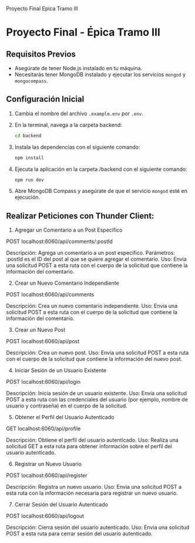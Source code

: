 Proyecto Final Epica Tramo III
# Proyecto Final - Épica Tramo III

## Requisitos Previos
- Asegúrate de tener Node.js instalado en tu máquina.
- Necesitarás tener MongoDB instalado y ejecutar los servicios `mongod` y `mongocompass`.

## Configuración Inicial

1. Cambia el nombre del archivo `.example.env` por `.env`.

2. En la terminal, navega a la carpeta backend:
    ```bash
    cd backend
    ```

3. Instala las dependencias con el siguiente comando:
    ```bash
    npm install
    ```

4. Ejecuta la aplicación en la carpeta /backend con el siguiente comando:
    ```bash
    npm run dev
    ```

5. Abre MongoDB Compass y asegúrate de que el servicio `mongod` esté en ejecución.

## Realizar Peticiones con Thunder Client:

1. Agregar un Comentario a un Post Específico

POST localhost:6060/api/comments/:postId

Descripción: Agrega un comentario a un post específico.
Parámetros: :postId es el ID del post al que se quiere agregar el comentario.
Uso: Envia una solicitud POST a esta ruta con el cuerpo de la solicitud que contiene la información del comentario.

2. Crear un Nuevo Comentario Independiente

POST localhost:6060/api/comments

Descripción: Crea un nuevo comentario independiente.
Uso: Envia una solicitud POST a esta ruta con el cuerpo de la solicitud que contiene la información del comentario.

3. Crear un Nuevo Post

POST localhost:6060/api/post

Descripción: Crea un nuevo post.
Uso: Envia una solicitud POST a esta ruta con el cuerpo de la solicitud que contiene la información del nuevo post.

4. Iniciar Sesión de un Usuario Existente

POST localhost:6060/api/login

Descripción: Inicia sesión de un usuario existente.
Uso: Envia una solicitud POST a esta ruta con las credenciales del usuario (por ejemplo, nombre de usuario y contraseña) en el cuerpo de la solicitud.

5. Obtener el Perfil del Usuario Autenticado

GET localhost:6060/api/profile

Descripción: Obtiene el perfil del usuario autenticado.
Uso: Realiza una solicitud GET a esta ruta para obtener información sobre el perfil del usuario autenticado.

6. Registrar un Nuevo Usuario

POST localhost:6060/api/register

Descripción: Registra un nuevo usuario.
Uso: Envia una solicitud POST a esta ruta con la información necesaria para registrar un nuevo usuario.

7. Cerrar Sesión del Usuario Autenticado

POST localhost:6060/api/logout

Descripción: Cierra sesión del usuario autenticado.
Uso: Envia una solicitud POST a esta ruta para cerrar sesión del usuario autenticado.